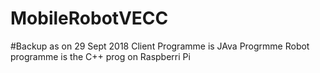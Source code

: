 # MobileRobotVECC
#Backup as on 29 Sept 2018
Client Programme is JAva Progrmme
Robot programme is the C++ prog on Raspberri Pi
